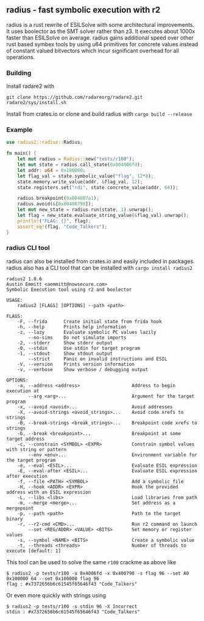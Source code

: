 ## radius - fast symbolic execution with r2

radius is a rust rewrite of ESILSolve with some architectural improvements. It uses boolector as the SMT solver rather than z3. It executes about 1000x faster than ESILSolve on average. radius gains additional speed over other rust based symbex tools by using u64 primitives for concrete values instead of constant valued bitvectors which incur significant overhead for all operations. 

### Building

Install radare2 with 
```
git clone https://github.com/radareorg/radare2.git
radare2/sys/install.sh 
```

Install from crates.io or clone and build radius with `cargo build --release`

### Example

```rust
use radius2::radius::Radius;

fn main() {
    let mut radius = Radius::new("tests/r100");
    let mut state = radius.call_state(0x004006fd);
    let addr: u64 = 0x100000;
    let flag_val = state.symbolic_value("flag", 12*8);
    state.memory.write_value(addr, &flag_val, 12);
    state.registers.set("rdi", state.concrete_value(addr, 64));

    radius.breakpoint(0x004007a1);
    radius.avoid(&[0x00400790]);
    let mut new_state = radius.run(state, 1).unwrap();
    let flag = new_state.evaluate_string_value(&flag_val).unwrap();
    println!("FLAG: {}", flag);
    assert_eq!(flag, "Code_Talkers");
}
```

### radius CLI tool

radius can also be installed from crates.io and easily included in packages. radius also has a CLI tool that can be installed with `cargo install radius2`

```
radius2 1.0.6
Austin Emmitt <aemmitt@nowsecure.com>
Symbolic Execution tool using r2 and boolector

USAGE:
    radius2 [FLAGS] [OPTIONS] --path <path>

FLAGS:
    -F, --frida      Create initial state from frida hook
    -h, --help       Prints help information
    -z, --lazy       Evaluate symbolic PC values lazily
        --no-sims    Do not simulate imports
    -2, --stderr     Show stderr output
    -0, --stdin      Use stdin for target program
    -1, --stdout     Show stdout output
        --strict     Panic on invalid instructions and ESIL
    -V, --version    Prints version information
    -v, --verbose    Show verbose / debugging output

OPTIONS:
    -a, --address <address>                   Address to begin execution at
        --arg <arg>...                        Argument for the target program
    -x, --avoid <avoid>...                    Avoid addresses
    -X, --avoid-strings <avoid_strings>...    Avoid code xrefs to strings
    -B, --break-strings <break_strings>...    Breakpoint code xrefs to strings
    -b, --break <breakpoint>...               Breakpoint at some target address
    -c, --constrain <SYMBOL> <EXPR>           Constrain symbol values with string or pattern
        --env <env>...                        Environment variable for the target program
    -e, --eval <ESIL>...                      Evaluate ESIL expression
    -E, --eval-after <ESIL>...                Evaluate ESIL expression after execution
    -f, --file <PATH> <SYMBOL>                Add a symbolic file
    -H, --hook <ADDR> <EXPR>                  Hook the provided address with an ESIL expression
    -L, --libs <libs>                         Load libraries from path
    -m, --merge <merge>...                    Set address as a mergepoint
    -p, --path <path>                         Path to the target binary
    -r, --r2-cmd <CMD>...                     Run r2 command on launch
        --set <REG/ADDR> <VALUE> <BITS>       Set memory or register values
    -s, --symbol <NAME> <BITS>                Create a symbolic value
    -t, --threads <threads>                   Number of threads to execute [default: 1]
```

This tool can be used to solve the same `r100` crackme as above like 

```
$ radius2 -p tests/r100 -a 0x4006fd -x 0x400790 -s flag 96 --set A0 0x100000 64 --set 0x100000 flag 96
flag : #x7372656b6c61545f65646f43 "Code_Talkers"
```
Or even more quickly with strings using 

```
$ radius2 -p tests/r100 -s stdin 96 -X Incorrect
stdin : #x7372656b6c61545f65646f43 "Code_Talkers"
```